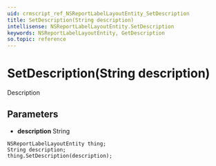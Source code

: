 ```yaml
---
uid: crmscript_ref_NSReportLabelLayoutEntity_SetDescription
title: SetDescription(String description)
intellisense: NSReportLabelLayoutEntity.SetDescription
keywords: NSReportLabelLayoutEntity, GetDescription
so.topic: reference
---
```


# SetDescription(String description)

Description

## Parameters

* **description** String

```crmscript
NSReportLabelLayoutEntity thing;
String description;
thing.SetDescription(description);
```


